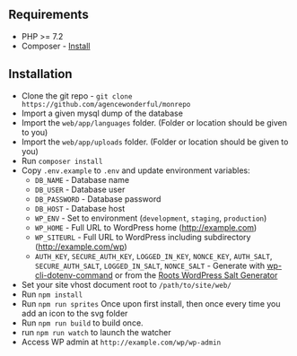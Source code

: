 ## Requirements

* PHP >= 7.2
* Composer - [Install](https://getcomposer.org/doc/00-intro.md#installation-linux-unix-osx)

## Installation

* Clone the git repo - `git clone https://github.com/agencewonderful/monrepo`
* Import a given mysql dump of the database
* Import the `web/app/languages` folder. (Folder or location should be given to you)
* Import the `web/app/uploads` folder. (Folder or location should be given to you)
* Run `composer install`
* Copy `.env.example` to `.env` and update environment variables:
    * `DB_NAME` - Database name
    * `DB_USER` - Database user
    * `DB_PASSWORD` - Database password
    * `DB_HOST` - Database host
    * `WP_ENV` - Set to environment (`development`, `staging`, `production`)
    * `WP_HOME` - Full URL to WordPress home (http://example.com)
    * `WP_SITEURL` - Full URL to WordPress including subdirectory (http://example.com/wp)
    * `AUTH_KEY`, `SECURE_AUTH_KEY`, `LOGGED_IN_KEY`, `NONCE_KEY`, `AUTH_SALT`, `SECURE_AUTH_SALT`, `LOGGED_IN_SALT`, `NONCE_SALT` - Generate with [wp-cli-dotenv-command](https://github.com/aaemnnosttv/wp-cli-dotenv-command) or from the [Roots WordPress Salt Generator](https://roots.io/salts.html)
* Set your site vhost document root to `/path/to/site/web/`
* Run `npm install`
* Run `npm run sprites` Once upon first install, then once every time you add an icon to the svg folder
* Run `npm run build` to build once.
* run `npm run watch` to launch the watcher
* Access WP admin at `http://example.com/wp/wp-admin`
